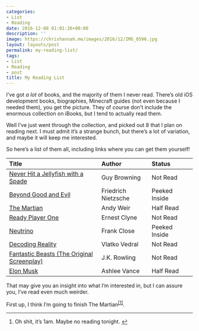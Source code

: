 ```yaml
---
categories:
- List
- Reading
date: 2016-12-08 01:01:26+00:00
description: ''
image: https://chrishannah.me/images/2016/12/IMG_0596.jpg
layout: layouts/post
permalink: my-reading-list/
tags:
- List
- Reading
- post
title: My Reading List
---
```


<div class="kg-card-markdown">
<p>I&#8217;ve got <em>a lot</em> of books, and the majority of them I never read. There&#8217;s old iOS development books, biographies, Minecraft guides (not even because I needed them), you get the picture. They of course don&#8217;t include the enormous collection on iBooks, but I tend to actually read them.</p>
<p>Well I&#8217;ve just went through the collection, and picked out 8 that I plan on reading next. I must admit it&#8217;s a strange bunch, but there&#8217;s a lot of variation, and maybe it will keep me interested.</p>
<p>So here&#8217;s a list of them all, including links where you can get them yourself!</p>
<table>
<colgroup>
<col style="text-align: left;" />
<col style="text-align: left;" />
<col style="text-align: left;" />
<col style="text-align: left;" /> </colgroup>
<thead>
<tr>
<th style="text-align: left;">Title</th>
<th style="text-align: left;">Author</th>
<th style="text-align: left;">Status</th>
<th style="text-align: left;"></th>
</tr>
</thead>
<tbody>
<tr>
<td style="text-align: left;"><a href="https://www.amazon.co.uk/Never-Hit-Jellyfish-Spade-Challenges/dp/1843543427/ref=sr_1_1?sr=8-1&amp;ie=UTF8&amp;keywords=Never%2BHit%2Ba%2BJellyfish%2Bwith%2Ba%2BSpade&amp;tag=crypchrihann-21&amp;qid=1481158091">Never Hit a Jellyfish with a Spade</a></td>
<td style="text-align: left;">Guy Browning</td>
<td style="text-align: left;">Not Read</td>
<td style="text-align: left;"></td>
</tr>
<tr>
<td style="text-align: left;"><a href="https://www.amazon.co.uk/Beyond-Good-Penguin-Pocket-Hardbacks/dp/0141395834/ref=sr_1_4?sr=8-4&amp;ie=UTF8&amp;keywords=beyond%2Bgood%2Band%2Bevil&amp;tag=crypchrihann-21&amp;qid=1481158138">Beyond Good and Evil</a></td>
<td style="text-align: left;">Friedrich Nietzsche</td>
<td style="text-align: left;">Peeked Inside</td>
<td style="text-align: left;"></td>
</tr>
<tr>
<td style="text-align: left;"><a href="https://www.amazon.co.uk/Martian-Andy-Weir/dp/1785031139/ref=sr_1_3?sr=8-3&amp;ie=UTF8&amp;keywords=the%2Bmartian&amp;tag=crypchrihann-21&amp;qid=1481158154">The Martian</a></td>
<td style="text-align: left;">Andy Weir</td>
<td style="text-align: left;">Half Read</td>
<td style="text-align: left;"></td>
</tr>
<tr>
<td style="text-align: left;"><a href="https://www.amazon.co.uk/Ready-Player-One-Ernest-Cline/dp/0099560437/ref=sr_1_1?sr=8-1&amp;ie=UTF8&amp;keywords=ready%2Bplayer%2Bone&amp;tag=crypchrihann-21&amp;qid=1481158167">Ready Player One</a></td>
<td style="text-align: left;">Ernest Clyne</td>
<td style="text-align: left;">Not Read</td>
<td style="text-align: left;"></td>
</tr>
<tr>
<td style="text-align: left;"><a href="https://www.amazon.co.uk/Neutrino-Frank-Close/dp/0199695997/ref=sr_1_1?sr=8-1&amp;ie=UTF8&amp;keywords=neutrino&amp;tag=crypchrihann-21&amp;qid=1481158181">Neutrino</a></td>
<td style="text-align: left;">Frank Close</td>
<td style="text-align: left;">Peeked Inside</td>
<td style="text-align: left;"></td>
</tr>
<tr>
<td style="text-align: left;"><a href="https://www.amazon.co.uk/Decoding-Reality-Universe-Quantum-Information/dp/0199695741/ref=sr_1_1?sr=8-1&amp;ie=UTF8&amp;keywords=decoding%2Breality&amp;tag=crypchrihann-21&amp;qid=1481158194">Decoding Reality</a></td>
<td style="text-align: left;">Vlatko Vedral</td>
<td style="text-align: left;">Not Read</td>
<td style="text-align: left;"></td>
</tr>
<tr>
<td style="text-align: left;"><a href="https://www.amazon.co.uk/Fantastic-Beasts-Where-Find-Them/dp/1408708981/ref=sr_1_1?sr=8-1&amp;ie=UTF8&amp;keywords=fantastic%2Bbeasts%2Bscreen&amp;tag=crypchrihann-21&amp;qid=1481158226">Fantastic Beasts (The Original Screenplay)</a></td>
<td style="text-align: left;">J.K. Rowling</td>
<td style="text-align: left;">Not Read</td>
<td style="text-align: left;"></td>
</tr>
<tr>
<td style="text-align: left;"><a href="https://www.amazon.co.uk/Elon-Musk-Billionaire-SpaceX-Shaping/dp/0753555646/ref=sr_1_1?sr=8-1&amp;ie=UTF8&amp;keywords=Ashlee%2Bvance&amp;tag=crypchrihann-21&amp;qid=1481158238">Elon Musk</a></td>
<td style="text-align: left;">Ashlee Vance</td>
<td style="text-align: left;">Half Read</td>
<td style="text-align: left;"></td>
</tr>
</tbody>
</table>
<p>That may give you an insight into what I&#8217;m interested in, but I can assure you, I&#8217;ve read even much weirder.</p>
<p>First up, I think I&#8217;m going to finish The Martian<sup class="footnote-ref"><a id="fnref1" href="#fn1">[1]</a></sup>.</p>
<hr class="footnotes-sep" />
<section class="footnotes">
<ol class="footnotes-list">
<li id="fn1" class="footnote-item">Oh shit, it&#8217;s 1am. Maybe no reading tonight. <a class="footnote-backref" href="#fnref1">↩︎</a></li>
</ol>
</section>
</div>
